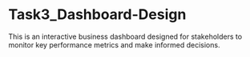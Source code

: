 # Task3_Dashboard-Design
This is an interactive business dashboard designed for stakeholders to monitor key performance metrics and make informed decisions.
